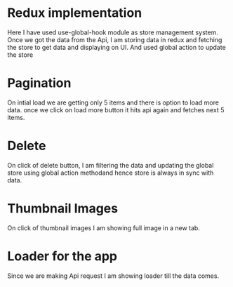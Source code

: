 # Redux implementation

Here I have used use-global-hook module as store management system. Once we got the data from the Api, I am storing data in redux and fetching the store to get data and displaying on UI. And used global action to update the store

# Pagination

On intial load we are getting only 5 items and there is option to load more data. once we click on load more button it hits api again and fetches next 5 items.

# Delete

On click of delete button, I am filtering the data and updating the global store using global action methodand hence store is always in sync with data.

# Thumbnail Images

On click of thumbnail images I am showing full image in a new tab.

# Loader for the app

Since we are making Api request I am showing loader till the data comes.
